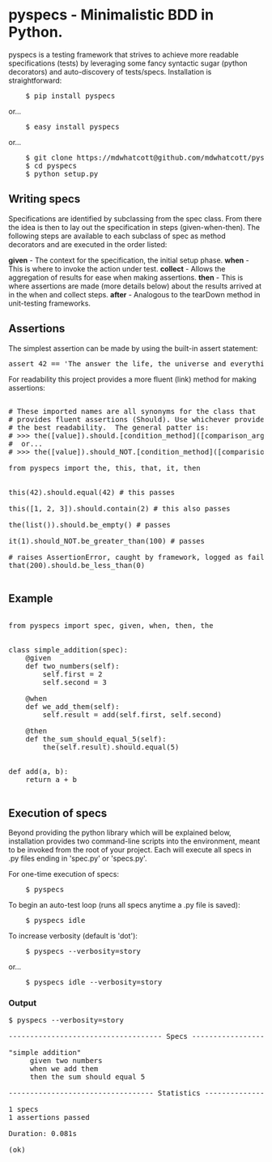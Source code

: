 
pyspecs - Minimalistic BDD in Python.
=====================================

pyspecs is a testing framework that strives to achieve more readable
specifications (tests) by leveraging some fancy syntactic sugar (python
decorators) and auto-discovery of tests/specs.  Installation is straightforward:

<pre>
    $ pip install pyspecs
</pre>

or...

<pre>
    $ easy_install pyspecs
</pre>

or...

<pre>
    $ git clone https://mdwhatcott@github.com/mdwhatcott/pyspecs.git
    $ cd pyspecs
    $ python setup.py
</pre>

## Writing specs

Specifications are identified by subclassing from the spec class.  From there
the idea is then to lay out the specification in steps (given-when-then). The
following steps are available to each subclass of spec as method decorators and
are executed in the order listed:

__given__ - The context for the specification, the initial setup phase.
__when__ - This is where to invoke the action under test.
__collect__ - Allows the aggregation of results for ease when making assertions.
__then__ - This is where assertions are made (more details below) about the results arrived at in the when and collect steps.
__after__ - Analogous to the tearDown method in unit-testing frameworks.

## Assertions

The simplest assertion can be made by using the built-in assert statement:

<pre>
assert 42 == 'The answer the life, the universe and everything'
</pre>

For readability this project provides a more fluent (link) method for making
assertions:

<pre>

# These imported names are all synonyms for the class that
# provides fluent assertions (Should). Use whichever provides
# the best readability.  The general patter is:
# >>> the([value]).should.[condition_method]([comparison_args])
#  or...
# >>> the([value]).should_NOT.[condition_method]([comparision_args]) # negated!

from pyspecs import the, this, that, it, then


this(42).should.equal(42) # this passes

this([1, 2, 3]).should.contain(2) # this also passes

the(list()).should.be_empty() # passes

it(1).should_NOT.be_greater_than(100) # passes

# raises AssertionError, caught by framework, logged as failure
that(200).should.be_less_than(0)

</pre>

## Example

<pre>

from pyspecs import spec, given, when, then, the


class simple_addition(spec):
    @given
    def two_numbers(self):
        self.first = 2
        self.second = 3

    @when
    def we_add_them(self):
        self.result = add(self.first, self.second)

    @then
    def the_sum_should_equal_5(self):
        the(self.result).should.equal(5)


def add(a, b):
    return a + b

</pre>


## Execution of specs

Beyond providing the python library which will be explained below, installation
provides two command-line scripts into the environment, meant to be invoked
from the root of your project.  Each will execute all specs in .py files
ending in 'spec.py' or 'specs.py'.

For one-time execution of specs:

<pre>
    $ pyspecs
</pre>

To begin an auto-test loop (runs all specs anytime a .py file is saved):

<pre>
    $ pyspecs_idle
</pre>

To increase verbosity (default is 'dot'):

<pre>
    $ pyspecs --verbosity=story
</pre>

or...

<pre>
    $ pyspecs_idle --verbosity=story
</pre>

### Output

<pre>
$ pyspecs --verbosity=story

------------------------------------ Specs ------------------------------------

"simple addition"
     given two numbers
     when we add them
     then the sum should equal 5

---------------------------------- Statistics ----------------------------------

1 specs
1 assertions passed

Duration: 0.081s

(ok)

</pre>

